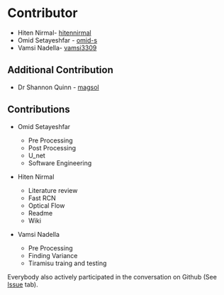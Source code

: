 # Contributor
* Hiten Nirmal- [hitennirmal](https://github.com/hitennirmal)
* Omid Setayeshfar - [omid-s](https://github.com/omid-s)
* Vamsi Nadella- [vamsi3309](https://github.com/vamsi3309)

 ## Additional Contribution
 
 * Dr Shannon Quinn - [magsol](https://github.com/magsol)
 
 ## Contributions
 
 * Omid Setayeshfar
   * Pre Processing
    * Post Processing
    * U_net
    * Software Engineering
    
 
* Hiten Nirmal
  * Literature review 
  * Fast RCN
  * Optical Flow
  * Readme
  * Wiki
 
* Vamsi Nadella
  * Pre Processing
  * Finding Variance
  * Tiramisu traing and testing
  
Everybody also actively participated in the conversation on Github (See [Issue](https://github.com/dsp-uga/goucher/issues?utf8=%E2%9C%93&q=is%3Aissue+is%3Aall) tab).
   
